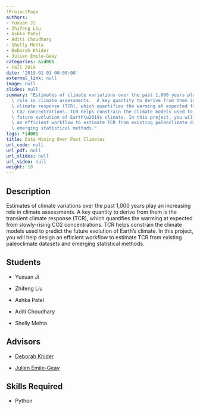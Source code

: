 ```yaml
---
!ProjectPage
authors:
- Yuxuan Ji
- Zhifeng Liu
- Ashka Patel
- Aditi Choudhary
- Shelly Mehta
- Deborah Khider
- Julien Emile-Geay
categories: &id001
- Fall 2019
date: '2019-01-01 00:00:00'
external_link: null
image: null
slides: null
summary: "Estimates of climate variations over the past 1,000 years play an increasing\
  \ role in climate assessments.  A key quantity to derive from them is the transient\
  \ climate response (TCR), which quantifies the warming at expected from slowly-rising\
  \ CO2 concentrations. TCR helps constrain the climate models used to predict the\
  \ future evolution of Earth\u2019s climate. In this project, you will help design\
  \ an efficient workflow to estimate TCR from existing paleoclimate datasets and\
  \ emerging statistical methods."
tags: *id001
title: Data Mining Over Past Climates
url_code: null
url_pdf: null
url_slides: null
url_video: null
weight: 10
---
```

## Description

Estimates of climate variations over the past 1,000 years play an increasing role in climate assessments.  A key quantity to derive from them is the transient climate response (TCR), which quantifies the warming at expected from slowly-rising CO2 concentrations. TCR helps constrain the climate models used to predict the future evolution of Earth’s climate. In this project, you will help design an efficient workflow to estimate TCR from existing paleoclimate datasets and emerging statistical methods.





## Students

* Yuxuan Ji

* Zhifeng Liu

* Ashka Patel

* Aditi Choudhary

* Shelly Mehta

## Advisors

* [Deborah Khider](../../../author/deborah-khider)

* [Julien Emile-Geay](../../../author/julien-emilegeay)

## Skills Required


* Python